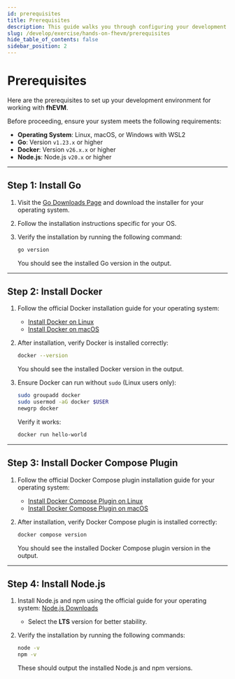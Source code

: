 ```yaml
---
id: prerequisites
title: Prerequisites
description: This guide walks you through configuring your development setup, ensuring seamless interaction with the fhEVM network for encrypted smart contract execution
slug: /develop/exercise/hands-on-fhevm/prerequisites
hide_table_of_contents: false
sidebar_position: 2
---
```


# Prerequisites

Here are the prerequisites to set up your development environment for working with **fhEVM**.

Before proceeding, ensure your system meets the following requirements:

- **Operating System**: Linux, macOS, or Windows with WSL2
- **Go**: Version `v1.23.x` or higher
- **Docker**: Version `v26.x.x` or higher
- **Node.js**: Node.js `v20.x` or higher

---

## Step 1: Install Go

1. Visit the [Go Downloads Page](https://go.dev/dl/) and download the installer for your operating system.
2. Follow the installation instructions specific for your OS.
3. Verify the installation by running the following command:

   ```bash
   go version
   ```

   You should see the installed Go version in the output.

---

## Step 2: Install Docker

1. Follow the official Docker installation guide for your operating system:
   - [Install Docker on Linux](https://docs.docker.com/engine/install/)
   - [Install Docker on macOS](https://docs.docker.com/docker-for-mac/install/)
2. After installation, verify Docker is installed correctly:

   ```bash
   docker --version
   ```

   You should see the installed Docker version in the output.

3. Ensure Docker can run without `sudo` (Linux users only):

   ```bash
   sudo groupadd docker
   sudo usermod -aG docker $USER
   newgrp docker
   ```

   Verify it works:

   ```bash
   docker run hello-world
   ```

---

## Step 3: Install Docker Compose Plugin

1. Follow the official Docker Compose plugin installation guide for your operating system:
   - [Install Docker Compose Plugin on Linux](https://docs.docker.com/compose/install/linux/)
   - [Install Docker Compose Plugin on macOS](https://docs.docker.com/compose/install/mac/)
2. After installation, verify Docker Compose plugin is installed correctly:

   ```bash
   docker compose version
   ```

   You should see the installed Docker Compose plugin version in the output.

---

## Step 4: Install Node.js

1. Install Node.js and npm using the official guide for your operating system: [Node.js Downloads](https://nodejs.org/en/download/)

   - Select the **LTS** version for better stability.

2. Verify the installation by running the following commands:

   ```bash
   node -v
   npm -v
   ```

   These should output the installed Node.js and npm versions.
